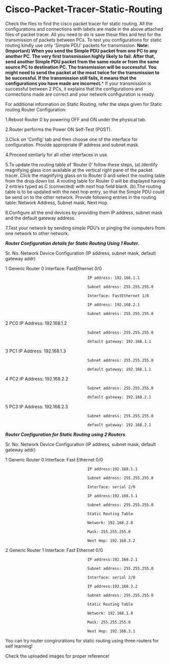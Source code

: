 # Cisco-Packet-Tracer-Static-Routing
Check the files to find the cisco packet tracer for static routing.
All the configurations and connections with labels are made in the above attached files of packet tracer. 
All you need to do is save these files and test for the transmission of packets between PCs. 
To test you configurations for static routing kindly use only 'Simple PDU' packets for transmission. 
**Note: (Important) When you send the Simple PDU packet from one PC to any another PC. The very first transmission highly likely to fail. 
After that, send another Simple PDU packet from the same route or from the same source PC to destination PC. The transmission will be successful.
You might need to send the packet at the most twice for the transmission to be successful. If the transmission still fails, it means that the configurations you have made are incorrect.***
If your transmission is successful between 2 PCs, it explains that the configurations and connections made are correct and your network configuration is ready. 




For additional information on Static Routing, refer the steps given for Static routing
Router Configuration:

1.Reboot Router 0 by powering OFF and ON under the physical tab.

2.Router performs the Power ON Self-Test (POST).

3.Click on ‘Config’ tab and then choose one of the interface for configuration. Provide appropriate IP address and subnet mask.

4.Proceed similarly for all other interfaces in use.

5.To update the routing table of ‘Router 0’ follow these steps, (a).Identify magnifying glass icon available at the vertical right pane of the packet tracer. Click the magnifying glass on to Router 0 and select the routing table from the drop down list. A routing table for Router 0 will be displayed having 2 entries typed as C (connected) with next hop field blank. (b).The routing table is to be updated with the next hop entry, so that the Simple PDU could be send on to the other network. Provide following entries in the routing table: Network Address, Subnet mask, Next Hop. 

6.Configure all the end devices by providing them IP address, subnet mask and the default gateway address. 

7.Test your network by sending simple PDU’s or pinging the computers from one network to other network. 

*****Router Configuration details for Static Routing Using 1 Router.*****

Sr. No. 	Network Device 	        Configuration (IP address, subnet mask, default gateway addr)

1	        Generic Router 0	Interface: FastEthernet 0/0
                                        
                                        IP address: 192.168.1.1
                                        
                                        Subnet address: 255.255.255.0
		                        
                                        Interface: FastEthernet 1/0
                                        
                                        IP address: 192.168.2.1
                                        
                                        Subnet address: 255.255.255.0

2	        PC0	                IP Address: 192.168.1.2
                                        
                                        Subnet address: 255.255.255.0
                                        
                                        default gateway: 192.168.1.1

3	        PC1	                IP Address: 192.168.1.3
                                        
                                        Subnet address: 255.255.255.0
                                        
                                        default gateway: 192.168.1.1

4	        PC2	                IP Address: 192.168.2.2
                                        
                                        Subnet address: 255.255.255.0
                                        
                                        default gateway: 192.168.2.1

5	        PC3	                IP Address: 192.168.2.3
                                        
                                        Subnet address: 255.255.255.0
                                        
                                        default gateway: 192.168.2.1

*****Router Configuration for Static Routing using 2 Routers*****

Sr. No. 	Network Device 	        Configuration (IP address, subnet mask, default gateway addr)

1	        Generic Router 0	Interface: Fast Ethernet 0/0
                                        
                                        IP address:192.168.1.1
                                        
                                        Subnet address: 255.255.255.0
		                        
                                        Interface: serial 2/0
                                        
                                        IP address:192.168.3.1
                                        
                                        Subnet address: 255.255.255.0
		                        
                                        Static Routing Table 
                                        
                                        Network: 192.168.2.0
                                        
                                        Mask: 255.255.255.0
                                        
                                        Next Hop: 192.168.3.2

2	        Generic Router 1	Interface: Fast Ethernet 0/0

                                        IP address:192.168.2.1
                                        
                                        Subnet address: 255.255.255.0
		                        
                                        Interface: serial 2/0
                                        
                                        IP address:192.168.3.2
                                        
                                        Subnet address: 255.255.255.0
		                        
                                        Static Routing Table 
                                        
                                        Network: 192.168.1.0
                                        
                                        Mask: 255.255.255.0
                                        
                                        Next Hop: 192.168.3.1


You can try router congirurations for static routing using three routers for self learning! 

Check the uploaded images for proper reference! 

